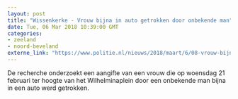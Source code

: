 ```yaml
---
layout: post
title: "Wissenkerke - Vrouw bijna in auto getrokken door onbekende man"
date: Tue, 06 Mar 2018 10:39:00 GMT
categories: 
- zeeland 
- noord-beveland 
externe_link: "https://www.politie.nl/nieuws/2018/maart/6/08-vrouw-bijna-in-auto-getrokken-door-onbekende-man.html"
---
```


De recherche onderzoekt een aangifte van een vrouw die op woensdag 21 februari ter hoogte van het Wilhelminaplein door een onbekende man bijna in een auto werd getrokken.
